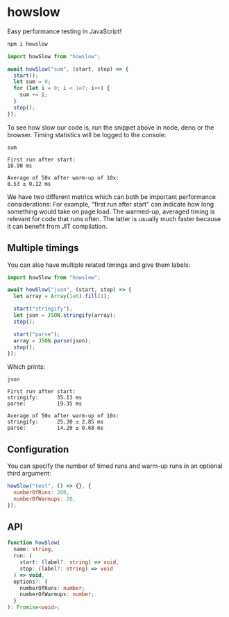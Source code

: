 # howslow

Easy performance testing in JavaScript!

```sh
npm i howslow
```

```js
import howSlow from "howslow";

await howSlow("sum", (start, stop) => {
  start();
  let sum = 0;
  for (let i = 0; i < 1e7; i++) {
    sum += i;
  }
  stop();
});
```

To see how slow our code is, run the snippet above in node, deno or the browser. Timing statistics will be logged to the console:

```
sum

First run after start:
10.90 ms

Average of 50x after warm-up of 10x:
8.53 ± 0.12 ms
```

We have two different metrics which can both be important performance considerations: For example, "first run after start" can indicate how long something would take on page load. The warmed-up, averaged timing is relevant for code that runs often. The latter is usually much faster because it can benefit from JIT compilation.

## Multiple timings

You can also have multiple related timings and give them labels:

```js
import howSlow from "howslow";

await howSlow("json", (start, stop) => {
  let array = Array(1e6).fill(1);

  start("stringify");
  let json = JSON.stringify(array);
  stop();

  start("parse");
  array = JSON.parse(json);
  stop();
});
```

Which prints:

```
json

First run after start:
stringify:      35.13 ms
parse:          19.35 ms

Average of 50x after warm-up of 10x:
stringify:      25.30 ± 2.85 ms
parse:          14.20 ± 0.68 ms
```

## Configuration

You can specify the number of timed runs and warm-up runs in an optional third argument:

```js
howSlow("test", () => {}, {
  numberOfRuns: 200,
  numberOfWarmups: 20,
});
```

## API

```ts
function howSlow(
  name: string,
  run: (
    start: (label?: string) => void,
    stop: (label?: string) => void
  ) => void,
  options?: {
    numberOfRuns: number;
    numberOfWarmups: number;
  }
): Promise<void>;
```
